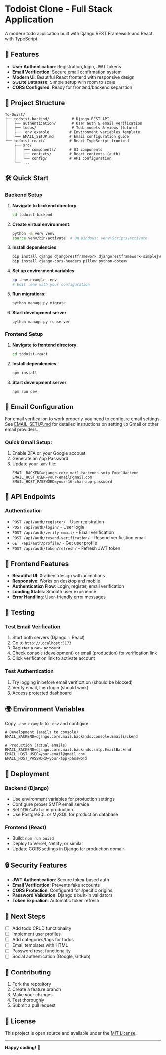# Todoist Clone - Full Stack Application

A modern todo application built with Django REST Framework and React with TypeScript.

## 🚀 Features

- **User Authentication**: Registration, login, JWT tokens
- **Email Verification**: Secure email confirmation system
- **Modern UI**: Beautiful React frontend with responsive design
- **SQLite Database**: Simple setup with room to scale
- **CORS Configured**: Ready for frontend/backend separation

## 📁 Project Structure

```
To-Doist/
├── todoist-backend/          # Django REST API
│   ├── authentication/       # User auth & email verification
│   ├── todos/                # Todo models & views (future)
│   ├── .env.example         # Environment variables template
│   └── EMAIL_SETUP.md       # Email configuration guide
└── todoist-react/           # React TypeScript frontend
    ├── src/
    │   ├── components/      # UI components
    │   ├── contexts/        # React contexts (auth)
    │   └── config/          # API configuration
    └── ...
```

## 🛠️ Quick Start

### Backend Setup

1. **Navigate to backend directory**:
   ```bash
   cd todoist-backend
   ```

2. **Create virtual environment**:
   ```bash
   python -m venv venv
   source venv/bin/activate  # On Windows: venv\Scripts\activate
   ```

3. **Install dependencies**:
   ```bash
   pip install django djangorestframework djangorestframework-simplejwt
   pip install django-cors-headers pillow python-dotenv
   ```

4. **Set up environment variables**:
   ```bash
   cp .env.example .env
   # Edit .env with your configuration
   ```

5. **Run migrations**:
   ```bash
   python manage.py migrate
   ```

6. **Start development server**:
   ```bash
   python manage.py runserver
   ```

### Frontend Setup

1. **Navigate to frontend directory**:
   ```bash
   cd todoist-react
   ```

2. **Install dependencies**:
   ```bash
   npm install
   ```

3. **Start development server**:
   ```bash
   npm run dev
   ```

## 📧 Email Configuration

For email verification to work properly, you need to configure email settings. See [EMAIL_SETUP.md](./todoist-backend/EMAIL_SETUP.md) for detailed instructions on setting up Gmail or other email providers.

### Quick Gmail Setup:
1. Enable 2FA on your Google account
2. Generate an App Password
3. Update your `.env` file:
   ```env
   EMAIL_BACKEND=django.core.mail.backends.smtp.EmailBackend
   EMAIL_HOST_USER=your-email@gmail.com
   EMAIL_HOST_PASSWORD=your-16-char-app-password
   ```

## 🔑 API Endpoints

### Authentication
- `POST /api/auth/register/` - User registration
- `POST /api/auth/login/` - User login
- `POST /api/auth/verify-email/` - Email verification
- `POST /api/auth/resend-verification/` - Resend verification email
- `GET /api/auth/profile/` - Get user profile
- `POST /api/auth/token/refresh/` - Refresh JWT token

## 🎨 Frontend Features

- **Beautiful UI**: Gradient design with animations
- **Responsive**: Works on desktop and mobile
- **Authentication Flow**: Login, register, email verification
- **Loading States**: Smooth user experience
- **Error Handling**: User-friendly error messages

## 🧪 Testing

### Test Email Verification
1. Start both servers (Django + React)
2. Go to `http://localhost:5173`
3. Register a new account
4. Check console (development) or email (production) for verification link
5. Click verification link to activate account

### Test Authentication
1. Try logging in before email verification (should be blocked)
2. Verify email, then login (should work)
3. Access protected dashboard

## 🌍 Environment Variables

Copy `.env.example` to `.env` and configure:

```env
# Development (emails to console)
EMAIL_BACKEND=django.core.mail.backends.console.EmailBackend

# Production (actual emails)
EMAIL_BACKEND=django.core.mail.backends.smtp.EmailBackend
EMAIL_HOST_USER=your-email@gmail.com
EMAIL_HOST_PASSWORD=your-app-password
```

## 🚀 Deployment

### Backend (Django)
- Use environment variables for production settings
- Configure proper SMTP email service
- Set `DEBUG=False` in production
- Use PostgreSQL or MySQL for production database

### Frontend (React)
- Build: `npm run build`
- Deploy to Vercel, Netlify, or similar
- Update CORS settings in Django for production domain

## 🔒 Security Features

- **JWT Authentication**: Secure token-based auth
- **Email Verification**: Prevents fake accounts
- **CORS Protection**: Configured for specific origins
- **Password Validation**: Django's built-in validators
- **Token Expiration**: Automatic token refresh

## 📝 Next Steps

- [ ] Add todo CRUD functionality
- [ ] Implement user profiles
- [ ] Add categories/tags for todos
- [ ] Email templates with HTML
- [ ] Password reset functionality
- [ ] Social authentication (Google, GitHub)

## 🤝 Contributing

1. Fork the repository
2. Create a feature branch
3. Make your changes
4. Test thoroughly
5. Submit a pull request

## 📄 License

This project is open source and available under the [MIT License](LICENSE).

---

**Happy coding!** 🎉
